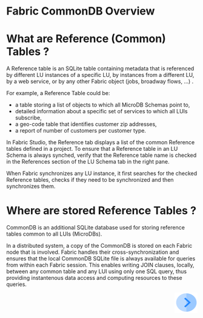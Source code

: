 # **Fabric CommonDB Overview** 


# **What are Reference (Common) Tables ?** 

A Reference table is an SQLite table containing metadata that is referenced by different LU instances of a specific LU, by instances from a different LU, by a web service, or by any other Fabric object (jobs, broadway flows, ...) .

For example, a Reference Table could be:
- a table storing a list of objects to which all MicroDB Schemas point to, 
- detailed information about a specific set of services to which all LUIs subscribe, 
- a geo-code table that identifies customer zip addresses, 
- a report of number of customers per customer type. 

In Fabric Studio, the Reference tab displays a list of the common Reference tables defined in a project.
To ensure that a Reference table in an LU Schema is always synched, verify that the Reference table name is checked in the References section of the LU Schema tab in the right pane.

When Fabric synchronizes any LU instance, it first searches for the checked Reference tables, checks if they need to be synchronized and then synchronizes them. 


# **Where are stored Reference Tables ?** 

CommonDB is an additional SQLite database used for storing reference tables common to all LUIs (MicroDBs).

In a distributed system, a copy of the CommonDB is stored on each Fabric node that is involved. Fabric handles their cross-synchronization and ensures that the local CommonDB SQLite file is always available for queries from within each Fabric session. 
This enables writing JOIN clauses, locally, between any common table and any LUI using only one SQL query, thus providing instantenous data access and computing resources to these queries. 


 
[<img align="right" width="60" height="54" src="/articles/images/Next.png">](/articles/22_reference%28commonDB%29_tables/02_add_a_reference_table.md) 

